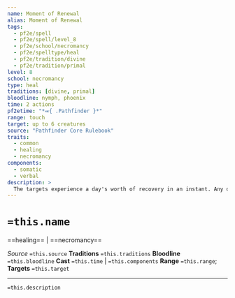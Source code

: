 ```yaml
---
name: Moment of Renewal
alias: Moment of Renewal
tags:
  - pf2e/spell
  - pf2e/spell/level_8
  - pf2e/school/necromancy
  - pf2e/spelltype/heal
  - pf2e/tradition/divine
  - pf2e/tradition/primal
level: 8
school: necromancy
type: heal
traditions: [divine, primal]
bloodline: nymph, phoenix
time: 2 actions
pf2etime: "*⬺{ .Pathfinder }*"
range: touch
target: up to 6 creatures
source: "Pathfinder Core Rulebook"
traits:
  - common
  - healing
  - necromancy
components:
  - somatic
  - verbal
description: >
  The targets experience a day's worth of recovery in an instant. Any detrimental effects that would be gone after 24 hours end, though this doesn't shorten the duration of any active spells affecting the targets. The targets regain Hit Points and recover from conditions as if they had taken 24 hours of rest, but they do not make their daily preparations again or gain any benefits of rest other than healing. The targets are then temporarily immune for 1 day.
---
```

# `=this.name`
==healing== | ==necromancy==

*Source* `=this.source`
**Traditions** `=this.traditions`
**Bloodline** `=this.bloodline`
**Cast** `=this.time` | `=this.components`
**Range** `=this.range`; **Targets** `=this.target`

***
`=this.description`